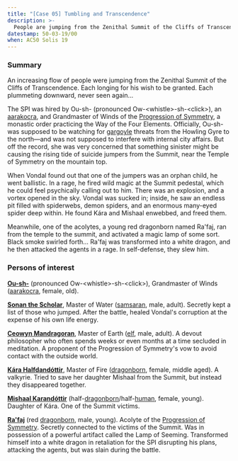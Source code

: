 ```yaml
---
title: "[Case 05] Tumbling and Transcendence"
description: >-
  People are jumping from the Zenithal Summit of the Cliffs of Transcendence&mdash;each longing for their wish to be granted&mdash;each plummeting downward, never seen again.
datestamp: 50-03-19/00
when: AC50 Solis 19
---
```


### Summary

An increasing flow of people were jumping from the Zenithal Summit of the Cliffs of Transcendence. Each longing for his wish to be granted. Each plummeting downward, never seen again…

The SPI was hired by Ou-sh- (pronounced Ow-&lt;whistle&gt;-sh-&lt;click&gt;), an [aarakocra](../creatures/aarakocra), and Grandmaster of Winds of the [Progression of Symmetry](../orgs/progression-of-symmetry), a monastic order practicing the Way of the Four Elements. Officially, Ou-sh- was supposed to be watching for [gargoyle](../creatures/gargoyles) threats from the Howling Gyre to the north—and was not supposed to interfere with internal city affairs. But off the record, she was very concerned that something sinister might be causing the rising tide of suicide jumpers from the Summit, near the Temple of Symmetry on the mountain top.

When Vondal found out that one of the jumpers was an orphan child, he went ballistic. In a rage, he fired wild magic at the Summit pedestal, which he could feel psychically calling out to him. There was an explosion, and a vortex opened in the sky. Vondal was sucked in; inside, he saw an endless pit filled with spiderwebs, demon spiders, and an enormous many-eyed spider deep within. He found Kára and Mishaal enwebbed, and freed them.

Meanwhile, one of the acolytes, a young red dragonborn named Ra'faj, ran from the temple to the summit, and activated a magic lamp of some sort. Black smoke swirled forth… Ra'faj was transformed into a white dragon, and he then attacked the agents in a rage. In self-defense, they slew him.

### Persons of interest

**[Ou-sh-](../dossiers/oush)** (pronounced Ow-&lt;whistle&gt;-sh-&lt;click&gt;), Grandmaster of Winds ([aarakocra](../creatures/aarakocra), female, old).

**[Sonan the Scholar](../dossiers/sonan-the-scholar)**, Master of Water ([samsaran](../creatures/samsarans), male, adult). Secretly kept a list of those who jumped. After the battle, healed Vondal's corruption at the expense of his own life energy.

**[Ceowyn Mandragoran](../dossiers/ceowyn-mandragoran)**, Master of Earth ([elf](../creatures/elves), male, adult). A devout philosopher who often spends weeks or even months at a time secluded in meditation. A proponent of the Progression of Symmetry's vow to avoid contact with the outside world.

**[Kára Halfdandóttir](../dossiers/kara-halfdandottir)**, Master of Fire ([dragonborn](../creatures/dragonborn), female, middle aged). A valkyrie. Tried to save her daughter Mishaal from the Summit, but instead they disappeared together.

**[Mishaal Karandóttir](../dossiers/kara-halfdandottir)** (half-[dragonborn](../creatures/dragonborn)/half-[human](../creatures/humans), female, young). Daughter of Kára. One of the Summit victims.

**[Ra'faj](../dossiers/rafaj)** (red [dragonborn](../creatures/dragonborn), male, young). Acolyte of the [Progression of Symmetry](../orgs/progression-of-symmetry). Secretly connected to the victims of the Summit. Was in possession of a powerful artifact called the Lamp of Seeming. Transformed himself into a white dragon in retaliation for the SPI disrupting his plans, attacking the agents, but was slain during the battle.
